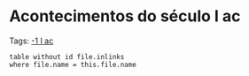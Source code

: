 # Acontecimentos do século I ac

Tags: [-1 I ac](../-1%20I%20ac.md)

```dataview
table without id file.inlinks
where file.name = this.file.name
```
